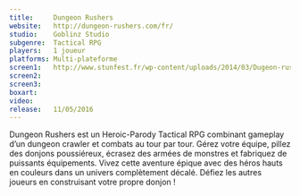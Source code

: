 ```yaml
---
title:     Dungeon Rushers
website:   http://dungeon-rushers.com/fr/
studio:    Goblinz Studio
subgenre:  Tactical RPG
players:   1 joueur
platforms: Multi-plateforme
screen1:   http://www.stunfest.fr/wp-content/uploads/2014/03/Dugeon-rushers.png
screen2:   
screen3:  
boxart:    
video:     
release:   11/05/2016
---
```


Dungeon Rushers est un Heroic-Parody Tactical RPG combinant gameplay d’un dungeon crawler et combats au tour par tour. Gérez votre équipe, pillez des donjons poussiéreux, écrasez des armées de monstres et fabriquez de puissants équipements. Vivez cette aventure épique avec des héros hauts en couleurs dans un univers complètement décalé. Défiez les autres joueurs en construisant votre propre donjon !
